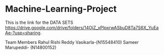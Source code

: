 # Machine-Learning-Project


This is the link for the DATA SETS https://drive.google.com/drive/folders/14OjZ_xPIpxrwASbuD8Ta7S6X_YuEaAe-?usp=sharing.

Team Members
Rahul Rishi Reddy Vasikarla-(N15548410)
Sameer Marupeddi- (N14800152)
